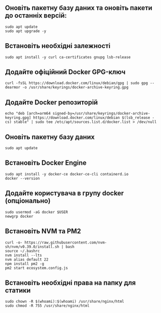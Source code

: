 ## Оновіть пакетну базу даних та оновіть пакети до останніх версій:

```
sudo apt update
sudo apt upgrade -y
```
## Встановіть необхідні залежності
```
sudo apt install -y curl ca-certificates gnupg lsb-release

```

## Додайте офіційний Docker GPG-ключ
```
curl -fsSL https://download.docker.com/linux/debian/gpg | sudo gpg --dearmor -o /usr/share/keyrings/docker-archive-keyring.gpg
```

## Додайте Docker репозиторій
```
echo "deb [arch=arm64 signed-by=/usr/share/keyrings/docker-archive-keyring.gpg] https://download.docker.com/linux/debian $(lsb_release -cs) stable" | sudo tee /etc/apt/sources.list.d/docker.list > /dev/null
```

## Оновіть пакетну базу даних
```
sudo apt update
```

## Встановіть Docker Engine
```
sudo apt install -y docker-ce docker-ce-cli containerd.io
docker --version
```

## Додайте користувача в групу docker (опціонально)
```
sudo usermod -aG docker $USER
newgrp docker
```

## Встановіть NVM та PM2
```
curl -o- https://raw.githubusercontent.com/nvm-sh/nvm/v0.39.0/install.sh | bash
source ~/.bashrc
nvm install --lts
nvm alias default 22
npm install pm2 -g
pm2 start ecosystem.config.js
```

## Встановіть необхідні права на папку для статики
```
sudo chown -R $(whoami):$(whoami) /usr/share/nginx/html
sudo chmod -R 755 /usr/share/nginx/html

```
